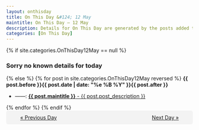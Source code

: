 ```yaml
---
layout: onthisday
title: On This Day &#124; 12 May
maintitle: On This Day — 12 May
description: Details for On This Day are generated by the posts added to the website so the content is subject to changes/updates over time.
categories: [On This Day]
---
```


{% if site.categories.OnThisDay12May == null %}
<h3>Sorry no known details for today</h3>
{% else %}
{% for post in site.categories.OnThisDay12May reversed %}
<strong>{{ post.before }}{{ post.date | date: "%e %B %Y" }}{{ post.after }}</strong>
<ul>
<li> ——: <a class="{{ post.class }}" href="{{ post.url }}"><strong>{{ post.maintitle }}</strong> - {{ post.post_description }}</a></li>
</ul>
{% endfor %}
{% endif %}

<div style="background-color: #f3f3f3; padding: 10px; border-radius: 5px; text-align: center; display: flex; justify-content: space-evenly;">
<a href="/onthisday/05/05-11">« Previous Day</a>
<span style="visibility:hidden;">[ Visit Leap Year February 29 ]</span>
<a href="/onthisday/05/05-13">Next Day »</a>
</div>
